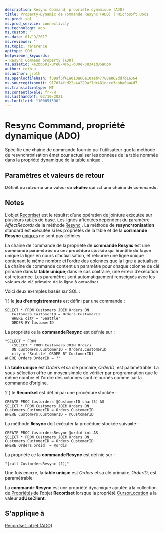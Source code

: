```yaml
---
description: Resync Command, propriété dynamique (ADO)
title: Property-Dynamic de commande Resync (ADO) | Microsoft Docs
ms.prod: sql
ms.prod_service: connectivity
ms.technology: ado
ms.custom: ''
ms.date: 01/19/2017
ms.reviewer: ''
ms.topic: reference
apitype: COM
helpviewer_keywords:
- Resync Command property [ADO]
ms.assetid: 4e2bb601-0fe8-4d61-b00e-38341d85a6bb
author: rothja
ms.author: jroth
ms.openlocfilehash: f39af5f61e010a60a10aeb47788e862dd7b16064
ms.sourcegitcommit: 917df4ffd22e4a229af7dc481dcce3ebba0aa4d7
ms.translationtype: MT
ms.contentlocale: fr-FR
ms.lasthandoff: 02/10/2021
ms.locfileid: "100051590"
---
```

# <a name="resync-command-property-dynamic-ado"></a>Resync Command, propriété dynamique (ADO)
Spécifie une chaîne de commande fournie par l’utilisateur que la méthode de [resynchronisation](./resync-method.md) émet pour actualiser les données de la table nommée dans la propriété dynamique de la [table unique](./unique-table-unique-schema-unique-catalog-properties-dynamic-ado.md) .  
  
## <a name="settings-and-return-values"></a>Paramètres et valeurs de retour  
 Définit ou retourne une valeur de **chaîne** qui est une chaîne de commande.  
  
## <a name="remarks"></a>Notes  
 L’objet [Recordset](./recordset-object-ado.md) est le résultat d’une opération de jointure exécutée sur plusieurs tables de base. Les lignes affectées dépendent du paramètre *AffectRecords* de la méthode [Resync](./resync-method.md) . La méthode de **resynchronisation** standard est exécutée si les propriétés de la table et de la **commande Resync** [uniques](./unique-table-unique-schema-unique-catalog-properties-dynamic-ado.md) ne sont pas définies.  
  
 La chaîne de commande de la propriété de **commande Resync** est une commande paramétrée ou une procédure stockée qui identifie de façon unique la ligne en cours d’actualisation, et retourne une ligne unique contenant le même nombre et l’ordre des colonnes que la ligne à actualiser. La chaîne de commande contient un paramètre pour chaque colonne de clé primaire dans la **table unique**; dans le cas contraire, une erreur d’exécution est retournée. Les paramètres sont automatiquement renseignés avec les valeurs de clé primaire de la ligne à actualiser.  
  
 Voici deux exemples basés sur SQL :  
  
 1 \) le **jeu d’enregistrements** est défini par une commande :  
  
```  
SELECT * FROM Customers JOIN Orders ON   
   Customers.CustomerID = Orders.CustomerID  
   WHERE city = 'Seattle'  
   ORDER BY CustomerID  
```  
  
 La propriété de la **commande Resync** est définie sur :  
  
```  
"SELECT * FROM   
   (SELECT * FROM Customers JOIN Orders   
   ON Customers.CustomerID = Orders.CustomerID  
   city = 'Seattle' ORDER BY CustomerID)  
WHERE Orders.OrderID = ?"  
```  
  
 La **table unique** est *Orders* et sa clé primaire, *OrderID*, est paramétrable. La sous-sélection offre un moyen simple de vérifier par programmation que le même nombre et l’ordre des colonnes sont retournés comme par la commande d’origine.  
  
 2 \) le **Recordset** est défini par une procédure stockée :  
  
```  
CREATE PROC Custorders @CustomerID char(5) AS   
SELECT * FROM Customers JOIN Orders ON   
Customers.CustomerID = Orders.CustomerID   
WHERE Customers.CustomerID = @CustomerID  
```  
  
 La méthode **Resync** doit exécuter la procédure stockée suivante :  
  
```  
CREATE PROC CustordersResync @ordid int AS   
SELECT * FROM Customers JOIN Orders ON   
Customers.CustomerID = Orders.CustomerID  
WHERE Orders.ordid  = @ordid  
```  
  
 La propriété de la **commande Resync** est définie sur :  
  
```  
"{call CustordersResync (?)}"  
```  
  
 Une fois encore, la **table unique** est *Orders* et sa clé primaire, *OrderID*, est paramétrable.  
  
 La **commande Resync** est une propriété dynamique ajoutée à la collection de [Propriétés](./properties-collection-ado.md) de l’objet **Recordset** lorsque la propriété [CursorLocation](./cursorlocation-property-ado.md) a la valeur **adUseClient**.  
  
## <a name="applies-to"></a>S'applique à  
 [Recordset, objet (ADO)](./recordset-object-ado.md)